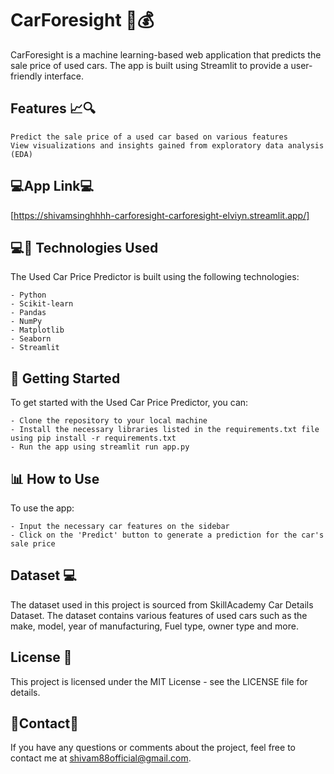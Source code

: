 # CarForesight 🚗💰

CarForesight is a machine learning-based web application that predicts the sale price of used cars. The app is built using Streamlit to provide a user-friendly interface.
## Features 📈🔍

    Predict the sale price of a used car based on various features
    View visualizations and insights gained from exploratory data analysis (EDA)
    
## 💻App Link💻
[https://shivamsinghhhh-carforesight-carforesight-elviyn.streamlit.app/]

## 💻🎨 Technologies Used

The Used Car Price Predictor is built using the following technologies:

    - Python
    - Scikit-learn
    - Pandas
    - NumPy
    - Matplotlib
    - Seaborn
    - Streamlit
    
## 🚀 Getting Started

To get started with the Used Car Price Predictor, you can:

    - Clone the repository to your local machine
    - Install the necessary libraries listed in the requirements.txt file using pip install -r requirements.txt
    - Run the app using streamlit run app.py

## 📊 How to Use

To use the app:

    - Input the necessary car features on the sidebar
    - Click on the 'Predict' button to generate a prediction for the car's sale price 

## Dataset 💻

The dataset used in this project is sourced from SkillAcademy  Car Details Dataset. The dataset contains various features of used cars such as the make, model, year of manufacturing, Fuel type, owner type  and more.

## License 🔏
This project is licensed under the MIT License - see the LICENSE file for details.

## 📱Contact📱
If you have any questions or comments about the project, feel free to contact me at <shivam88official@gmail.com>.
